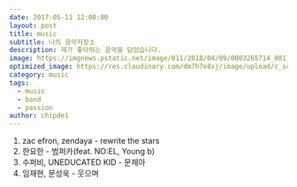 ```yaml
---
date: 2017-05-11 12:00:00
layout: post
title: music
subtitle: 나의 음악저장소
description: 제가 좋아하는 음악을 담았습니다.
image: https://imgnews.pstatic.net/image/011/2018/04/09/0003265714_001_20180409175201539.png?type=w647
optimized_image: https://res.cloudinary.com/dm7h7e8xj/image/upload/c_scale,w_380/v1559824822/theme15_oqsl4z.jpg
category: music
tags:
  - music
  - band
  - passion
author: chipde1
---
```

1. zac efron, zendaya - rewrite the stars
2. 한요한 - 범퍼카(feat. NO:EL, Young b)
3. 수퍼비, UNEDUCATED KID - 문제아
4. 임재현, 문성욱 - 웃으며
